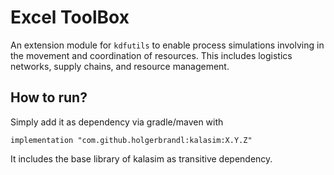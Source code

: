 # Excel ToolBox

An extension module for `kdfutils` to enable process simulations involving in the movement and coordination of resources.
This includes logistics networks, supply chains, and resource management.

## How to run?

Simply add it as dependency via gradle/maven with
```
implementation "com.github.holgerbrandl:kalasim:X.Y.Z"
```

It includes the base library of kalasim as transitive dependency.
